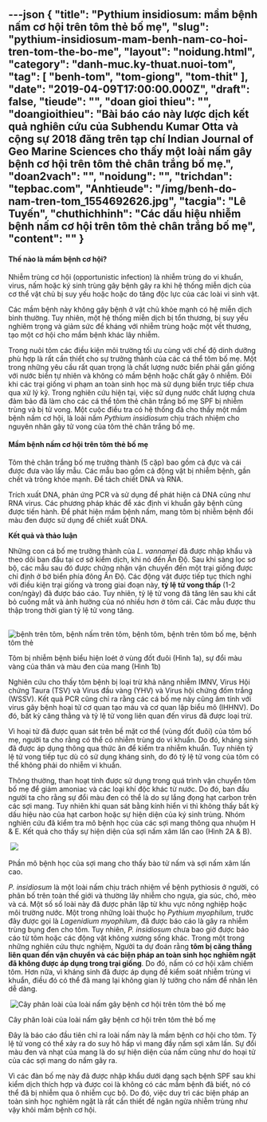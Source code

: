 ---json
{
    "title": "Pythium insidiosum: mầm bệnh nấm cơ hội trên tôm thẻ bố mẹ",
    "slug": "pythium-insidiosum-mam-benh-nam-co-hoi-tren-tom-the-bo-me",
    "layout": "noidung.html",
    "category": "danh-muc.ky-thuat.nuoi-tom",
    "tag": [
        "benh-tom",
        "tom-giong",
        "tom-thit"
    ],
    "date": "2019-04-09T17:00:00.000Z",
    "draft": false,
    "tieude": "",
    "doan gioi thieu": "",
    "doangioithieu": "Bài báo cáo này lược dịch kết quả nghiên cứu của Subhendu Kumar Otta và cộng sự 2018 đăng trên tạp chí Indian Journal of Geo Marine Sciences cho thấy một loài nấm gây bệnh cơ hội trên tôm thẻ chân trắng bố mẹ.",
    "doan2vach": "",
    "noidung": "",
    "trichdan": "tepbac.com",
    "Anhtieude": "/img/benh-do-nam-tren-tom_1554692626.jpg",
    "tacgia": "Lê Tuyến",
    "chuthichhinh": "Các dấu hiệu nhiễm bệnh nấm cơ hội trên tôm thẻ chân trắng bố mẹ",
    "__content__": ""
}
---
<h4>Thế n&agrave;o l&agrave; mầm bệnh cơ hội?</h4>

<p>Nhiễm tr&ugrave;ng cơ hội (opportunistic infection) l&agrave; nhiễm tr&ugrave;ng do vi khuẩn, virus, nấm hoặc k&yacute; sinh tr&ugrave;ng g&acirc;y bệnh g&acirc;y ra khi hệ thống miễn dịch của cơ thể vật chủ bị suy yếu hoặc hoặc do tăng độc lực của c&aacute;c lo&agrave;i vi sinh vật.</p>

<p>C&aacute;c mầm bệnh n&agrave;y kh&ocirc;ng g&acirc;y bệnh ở vật chủ khỏe mạnh c&oacute; hệ miễn dịch b&igrave;nh thường. Tuy nhi&ecirc;n, một hệ thống miễn dịch bị tổn thương, bị suy yếu nghi&ecirc;m trọng v&agrave; giảm sức đề kh&aacute;ng với nhiễm tr&ugrave;ng hoặc một vết thương, tạo một cơ hội cho mầm bệnh kh&aacute;c l&acirc;y nhiễm.</p>

<p>Trong nu&ocirc;i t&ocirc;m c&aacute;c điều kiện m&ocirc;i trường tối ưu c&ugrave;ng với chế độ dinh dưỡng ph&ugrave; hợp l&agrave; rất cần thiết cho sự trưởng th&agrave;nh của c&aacute;c c&aacute; thể t&ocirc;m bố mẹ. Một trong những y&ecirc;u cầu rất quan trọng l&agrave; chất lượng nước biển phải gần giống với nước biển tự nhi&ecirc;n v&agrave; kh&ocirc;ng c&oacute; mầm bệnh hoặc chất g&acirc;y &ocirc; nhiễm. Đ&ocirc;i khi c&aacute;c trại giống vi phạm an to&agrave;n sinh học m&agrave; sử dụng biển trực tiếp chưa qua xử l&yacute; kỹ. Trong nghi&ecirc;n cứu hiện tại, việc sử dụng nước chất lượng chưa đảm bảo đ&atilde; l&agrave;m cho c&aacute;c c&aacute; thể t&ocirc;m thẻ ch&acirc;n trắng bố mẹ SPF bị nhiễm tr&ugrave;ng v&agrave; bị tử vong. Một cuộc điều tra c&oacute; hệ thống đ&atilde; cho thấy một mầm bệnh nấm cơ hội, l&agrave; lo&agrave;i nấm&nbsp;<em>Pythium insidiosum</em>&nbsp;chịu tr&aacute;ch nhiệm cho nguy&ecirc;n nh&acirc;n g&acirc;y tử vong của t&ocirc;m thẻ ch&acirc;n trắng bố mẹ.</p>

<h4>Mầm bệnh nấm cơ hội tr&ecirc;n t&ocirc;m thẻ bố mẹ</h4>

<p>T&ocirc;m thẻ ch&acirc;n trắng bố mẹ trưởng th&agrave;nh (5 cặp) bao gồm cả đực v&agrave; c&aacute;i được đưa v&agrave;o lấy mẫu. C&aacute;c mẫu bao gồm cả động vật bị nhiễm bệnh, gần chết v&agrave; tr&ocirc;ng khỏe mạnh. Để t&aacute;ch chiết DNA v&agrave; RNA.</p>

<p>Tr&iacute;ch xuất DNA, phản ứng PCR v&agrave; sử dụng để ph&aacute;t hiện cả DNA cũng như RNA virus. C&aacute;c phương ph&aacute;p kh&aacute;c để x&aacute;c định vi khuẩn g&acirc;y bệnh cũng được tiến h&agrave;nh. Để ph&aacute;t hiện mầm bệnh nấm, mang t&ocirc;m bị nhiễm bệnh đổi m&agrave;u đen được sử dụng để chiết xuất DNA.&nbsp;</p>

<p><strong>Kết quả v&agrave; thảo luận</strong></p>

<p>Những con c&aacute; bố mẹ trưởng th&agrave;nh của&nbsp;<em>L. vannamei</em>&nbsp;đ&atilde; được nhập khẩu v&agrave; theo d&otilde;i ban đầu tại cơ sở kiểm dịch, khi n&oacute; đến Ấn Độ. Sau khi s&agrave;ng lọc sơ bộ, c&aacute;c mẫu sau đ&oacute; được chứng nhận vận chuyển đến một trại giống được chỉ định ở bờ biển ph&iacute;a đ&ocirc;ng Ấn Độ. C&aacute;c động vật được tiếp tục th&iacute;ch nghi với điều kiện trại giống v&agrave; trong giai đoạn n&agrave;y,&nbsp;<strong>tỷ lệ tử vong thấp</strong>&nbsp;(1-2 con/ng&agrave;y) đ&atilde; được b&aacute;o c&aacute;o. Tuy nhi&ecirc;n, tỷ lệ tử vong đ&atilde; tăng l&ecirc;n sau khi cắt bỏ cuống mắt v&agrave; ảnh hưởng của n&oacute; nhiều hơn ở t&ocirc;m c&aacute;i. C&aacute;c mẫu được thu thập trong thời gian tỷ lệ tử vong tăng.&nbsp;</p>

<p>&nbsp;&nbsp;<img alt="bệnh trên tôm, bệnh nấm trên tôm, bệnh tôm, bệnh trên tôm bố mẹ, bệnh tôm thẻ" src="https://tepbac.com/upload/images/2019/04/benh-tren-tom-the-bo-me_1554692384.jpg" title="bệnh trên tôm, bệnh nấm trên tôm, bệnh tôm, bệnh trên tôm bố mẹ, bệnh tôm thẻ" /></p>

<p>T&ocirc;m bị nhiễm bệnh biểu hiện lo&eacute;t ở v&ugrave;ng đốt đu&ocirc;i (H&igrave;nh 1a), sự đổi m&agrave;u v&agrave;ng của th&acirc;n v&agrave; m&agrave;u đen của mang (H&igrave;nh 1b)</p>

<p>Nghi&ecirc;n cứu cho thấy t&ocirc;m bệnh bị loại trừ khả năng nhiễm IMNV, Virus Hội chứng Taura (TSV) v&agrave; Virus đầu v&agrave;ng (YHV) v&agrave; Virus hội chứng đốm trắng (WSSV). Kết quả PCR cũng chỉ ra rằng c&aacute;c c&aacute; bố mẹ n&agrave;y cũng &acirc;m t&iacute;nh với virus g&acirc;y bệnh hoại tử cơ quan tạo m&aacute;u v&agrave; cơ quan lập biểu m&ocirc; (IHHNV). Do đ&oacute;, bất kỳ căng thẳng v&agrave; tỷ lệ tử vong li&ecirc;n quan đến virus đ&atilde; được loại trừ.</p>

<p>V&igrave; hoại tử đ&atilde; được quan s&aacute;t tr&ecirc;n bề mặt cơ thể (v&ugrave;ng đốt đu&ocirc;i) của t&ocirc;m bố mẹ, người ta cho rằng c&oacute; thể c&oacute; nhiễm tr&ugrave;ng do vi khuẩn. Do đ&oacute;, kh&aacute;ng sinh đ&atilde; được &aacute;p dụng th&ocirc;ng qua thức ăn để kiểm tra nhiễm khuẩn. Tuy nhi&ecirc;n tỷ lệ tử vong tiếp tục d&ugrave; c&oacute; sử dụng kh&aacute;ng sinh, do đ&oacute; tỷ lệ tử vong của t&ocirc;m c&oacute; thể kh&ocirc;ng phải do nhiễm vi khuẩn.</p>

<p>Th&ocirc;ng thường, than hoạt t&iacute;nh được sử dụng trong qu&aacute; tr&igrave;nh vận chuyển t&ocirc;m bố mẹ để giảm amoniac v&agrave; c&aacute;c loại kh&iacute; độc kh&aacute;c từ nước. Do đ&oacute;, ban đầu người ta cho rằng sự đổi m&agrave;u đen c&oacute; thể l&agrave; do sự lắng đọng hạt carbon tr&ecirc;n c&aacute;c sợi mang. Tuy nhi&ecirc;n khi quan s&aacute;t bằng k&iacute;nh hiển vi th&igrave; kh&ocirc;ng thấy bất kỳ dấu hiệu n&agrave;o của hạt carbon hoặc sự hiện diện của k&yacute; sinh tr&ugrave;ng. Nh&oacute;m nghi&ecirc;n cứu đ&atilde; kiểm tra m&ocirc; bệnh học của c&aacute;c sợi mang th&ocirc;ng qua nhuộm H &amp; E. Kết quả cho thấy sự hiện diện của sợi nấm x&acirc;m lấn cao (H&igrave;nh 2A &amp; B).&nbsp;</p>

<p>&nbsp;<img src="https://tepbac.com/upload/images/2019/04/tom-benh-do-nam_1554692367.jpg" /></p>

<p>Phần m&ocirc; bệnh học của sợi mang cho thấy b&agrave;o tử nấm v&agrave; sợi nấm x&acirc;m lấn cao.</p>

<p><em>P. insidiosum</em>&nbsp;l&agrave; một lo&agrave;i nấm chịu tr&aacute;ch nhiệm về bệnh pythiosis ở người, c&oacute; ph&acirc;n bố tr&ecirc;n to&agrave;n thế giới v&agrave; thường l&acirc;y nhiễm cho ngựa, gia s&uacute;c, ch&oacute;, m&egrave;o v&agrave; c&aacute;. Một số số lo&agrave;i n&agrave;y đ&atilde; được ph&acirc;n lập từ khu vực n&ocirc;ng nghiệp hoặc m&ocirc;i trường nước. Một trong những lo&agrave;i thuộc họ&nbsp;<em>Pythium myophilum</em>, trước đ&acirc;y được gọi l&agrave;&nbsp;<em>Lagenidium myophilum</em>, đ&atilde; được b&aacute;o c&aacute;o l&agrave; g&acirc;y ra nhiễm tr&ugrave;ng bụng đen cho t&ocirc;m. Tuy nhi&ecirc;n,&nbsp;<em>P. insidiosum</em>&nbsp;chưa bao giờ được b&aacute;o c&aacute;o từ t&ocirc;m hoặc c&aacute;c động vật kh&ocirc;ng xương sống kh&aacute;c. Trong một trong những nghi&ecirc;n cứu thực nghiệm, Người ta dự đo&aacute;n rằng&nbsp;<strong>t&ocirc;m bị căng thẳng li&ecirc;n quan đến vận chuyển v&agrave; c&aacute;c biện ph&aacute;p an to&agrave;n sinh học nghi&ecirc;m ngặt đ&atilde; kh&ocirc;ng được &aacute;p dụng trong trại giống</strong>. Do đ&oacute;, nấm c&oacute; cơ hội x&acirc;m chiếm t&ocirc;m. Hơn nữa, v&igrave; kh&aacute;ng sinh đ&atilde; được &aacute;p dụng để kiểm so&aacute;t nhiễm tr&ugrave;ng vi khuẩn, điều đ&oacute; c&oacute; thể đ&atilde; mang lại kh&ocirc;ng gian l&yacute; tưởng cho nấm để nh&acirc;n l&ecirc;n dễ d&agrave;ng.&nbsp;</p>

<p>&nbsp;<img alt="Cây phân loài của loài nấm gây bệnh cơ hội trên tôm thẻ bố mẹ" src="https://tepbac.com/upload/images/2019/04/nam-gay-benh-tren-tom_1554691614.jpg" title="Cây phân loài của loài nấm gây bệnh cơ hội trên tôm thẻ bố mẹ" /></p>

<p>C&acirc;y ph&acirc;n lo&agrave;i của lo&agrave;i nấm g&acirc;y bệnh cơ hội tr&ecirc;n t&ocirc;m thẻ bố mẹ</p>

<p>Đ&acirc;y l&agrave; b&aacute;o c&aacute;o đầu ti&ecirc;n chỉ ra lo&agrave;i nấm n&agrave;y l&agrave; mầm bệnh cơ hội cho t&ocirc;m. Tỷ lệ tử vong c&oacute; thể xảy ra do suy h&ocirc; hấp v&igrave; mang đầy nấm sợi x&acirc;m lấn. Sự đổi m&agrave;u đen v&agrave; nhạt của mang l&agrave; do sự hiện diện của nấm cũng như do hoại tử của c&aacute;c sợi mang do nấm g&acirc;y ra.&nbsp;</p>

<p>V&igrave; c&aacute;c đ&agrave;n bố mẹ n&agrave;y đ&atilde; được nhập khẩu dưới dạng sạch bệnh SPF sau khi kiểm dịch th&iacute;ch hợp v&agrave; được coi l&agrave; kh&ocirc;ng c&oacute; c&aacute;c mầm bệnh đ&atilde; biết, n&oacute; c&oacute; thể đ&atilde; bị nhiễm qua &ocirc; nhiễm cục bộ. Do đ&oacute;, việc duy tr&igrave; c&aacute;c biện ph&aacute;p an to&agrave;n sinh học nghi&ecirc;m ngặt l&agrave; rất cần thiết để ngăn ngừa nhiễm tr&ugrave;ng như vậy khỏi mầm bệnh cơ hội.</p>
